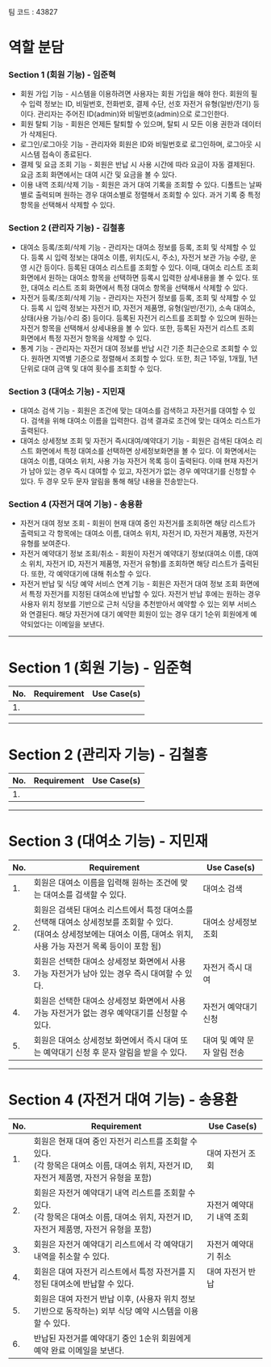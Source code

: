 팀 코드 :  43827

# 역할 분담

### Section 1 (회원 기능) - 임준혁

- 회원 가입 기능 - 시스템을 이용하려면 사용자는 회원 가입을 해야 한다. 회원의 필수 입력 정보는 ID, 비밀번호, 전화번호, 결제 수단, 선호 자전거 유형(일반/전기) 등이다. 관리자는 주어진 ID(admin)와 비밀번호(admin)으로 로그인한다.
- 회원 탈퇴 기능 - 회원은 언제든 탈퇴할 수 있으며, 탈퇴 시 모든 이용 권한과 데이터가 삭제된다.
- 로그인/로그아웃 기능 - 관리자와 회원은 ID와 비밀번호로 로그인하며, 로그아웃 시 시스템 접속이 종료된다.
- 결제 및 요금 조회 기능 - 회원은 반납 시 사용 시간에 따라 요금이 자동 결제된다. 요금 조회 화면에서는 대여 시간 및 요금을 볼 수 있다.
- 이용 내역 조회/삭제 기능 - 회원은 과거 대여 기록을 조회할 수 있다. 디폴트는 날짜별로 출력되며 원하는 경우 대여소별로 정렬해서 조회할 수 있다. 과거 기록 중 특정 항목을 선택해서 삭제할 수 있다.

### Section 2 (관리자 기능) - 김철흥

- 대여소 등록/조회/삭제 기능 - 관리자는 대여소 정보를 등록, 조회 및 삭제할 수 있다. 등록 시 입력 정보는 대여소 이름, 위치(도시, 주소), 자전거 보관 가능 수량, 운영 시간 등이다. 등록된 대여소 리스트를 조회할 수 있다. 이때, 대여소 리스트 조회 화면에서 원하는 대여소 항목을 선택하면 등록시 입력한 상세내용을 볼 수 있다. 또한, 대여소 리스트 조회 화면에서 특정 대여소 항목을 선택해서 삭제할 수 있다.
- 자전거 등록/조회/삭제 기능 - 관리자는 자전거 정보를 등록, 조회 및 삭제할 수 있다. 등록 시 입력 정보는 자전거 ID, 자전거 제품명, 유형(일반/전기), 소속 대여소, 상태(사용 가능/수리 중) 등이다. 등록된 자전거 리스트를 조회할 수 있으며 원하는 자전거 항목을 선택해서 상세내용을 볼 수 있다. 또한, 등록된 자전거 리스트 조회 화면에서 특정 자전거 항목을 삭제할 수 있다.
- 통계 기능 - 관리자는 자전거 대여 정보를 반납 시간 기준 최근순으로 조회할 수 있다. 원하면 지역별 기준으로 정렬해서 조회할 수 있다. 또한, 최근 1주일, 1개월, 1년 단위로 대여 금액 및 대여 횟수를 조회할 수 있다.

### Section 3 (대여소 기능) - 지민재

- 대여소 검색 기능 - 회원은 조건에 맞는 대여소를 검색하고 자전거를 대여할 수 있다. 검색을 위해 대여소 이름을 입력한다. 검색 결과로 조건에 맞는 대여소 리스트가 출력된다.
- 대여소 상세정보 조회 및 자전거 즉시대여/예약대기 기능 - 회원은 검색된 대여소 리스트 화면에서 특정 대여소를 선택하면 상세정보화면을 볼 수 있다. 이 화면에서는 대여소 이름, 대여소 위치, 사용 가능 자전거 목록 등이 출력된다. 이때 현재 자전거가 남아 있는 경우 즉시 대여할 수 있고, 자전거가 없는 경우 예약대기를 신청할 수 있다. 두 경우 모두 문자 알림을 통해 해당 내용을 전송받는다.

### Section 4 (자전거 대여 기능) - 송용환

- 자전거 대여 정보 조회 - 회원이 현재 대여 중인 자전거를 조회하면 해당 리스트가 출력되고 각 항목에는 대여소 이름, 대여소 위치, 자전거 ID, 자전거 제품명, 자전거 유형를 보여준다.
- 자전거 예약대기 정보 조회/취소 - 회원이 자전거 예약대기 정보(대여소 이름, 대여소 위치, 자전거 ID, 자전거 제품명, 자전거 유형)를 조회하면 해당 리스트가 출력된다. 또한, 각 예약대기에 대해 취소할 수 있다.
- 자전거 반납 및 식당 예약 서비스 연계 기능 - 회원은 자전거 대여 정보 조회 화면에서 특정 자전거를 지정된 대여소에 반납할 수 있다. 자전거 반납 후에는 원하는 경우 사용자 위치 정보를 기반으로 근처 식당을 추천받아서 예약할 수 있는 외부 서비스와 연결된다. 해당 자전거에 대기 예약한 회원이 있는 경우 대기 1순위 회원에게 예약되었다는 이메일을 보낸다.

---

# Section 1 (회원 기능) - 임준혁

| No. | Requirement | Use Case(s) |
| --- | ----------- | ----------- |
| 1.  |             |             |

---

# Section 2 (관리자 기능) - 김철흥

| No. | Requirement | Use Case(s) |
| --- | ----------- | ----------- |
| 1.  |             |             |

---

# Section 3 (대여소 기능) - 지민재

| No. | Requirement | Use Case(s) |
| --- | ----------- | ----------- |
| 1.  | 회원은 대여소 이름을 입력해 원하는 조건에 맞는 대여소를 검색할 수 있다. | 대여소 검색 |
| 2.  | 회원은 검색된 대여소 리스트에서 특정 대여소를 선택해 대여소 상세정보를 조회할 수 있다.<br>(대여소 상세정보에는 대여소 이름, 대여소 위치, 사용 가능 자전거 목록 등이이 포함 됨) | 대여소 상세정보 조회 |
| 3.  | 회원은 선택한 대여소 상세정보 화면에서 사용 가능 자전거가 남아 있는 경우 즉시 대여할 수 있다.| 자전거 즉시 대여 |
| 4.  | 회원은 선택한 대여소 상세정보 화면에서 사용 가능 자전거가 없는 경우 예약대기를 신청할 수 있다. | 자전거 예약대기 신청 |
| 5.  | 회원은 대여소 상세정보 화면에서 즉시 대여 또는 예약대기 신청 후 문자 알림을 받을 수 있다. | 대여 및 예약 문자 알림 전송 |

---

# Section 4 (자전거 대여 기능) - 송용환

| No. | Requirement                                                                            | Use Case(s)    |
| --- | -------------------------------------------------------------------------------------- | -------------- |
| 1.  | 회원은 현재 대여 중인 자전거 리스트를 조회할 수 있다.<br>(각 항목은 대여소 이름, 대여소 위치, 자전거 ID, 자전거 제품명, 자전거 유형을 포함) | 대여 자전거 조회      |
| 2.  | 회원은 자전거 예약대기 내역 리스트를 조회할 수 있다.<br>(각 항목은 대여소 이름, 대여소 위치, 자전거 ID, 자전거 제품명, 자전거 유형을 포함)  | 자전거 예약대기 내역 조회 |
| 3.  | 회원은 자전거 예약대기 리스트에서 각 예약대기 내역을 취소할 수 있다.                                                | 자전거 예약대기 취소    |
| 4.  | 회원은 대여 자전거 리스트에서 특정 자전거를 지정된 대여소에 반납할 수 있다.                                            | 대여 자전거 반납      |
| 5.  | 회원은 대여 자전거 반납 이후, (사용자 위치 정보 기반으로 동작하는) 외부 식당 예약 시스템을 이용할 수 있다.                        |                |
| 6.  | 반납된 자전거를 예약대기 중인 1순위 회원에게 예약 완료 이메일을 보낸다.                                              |                |
